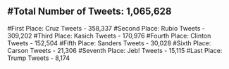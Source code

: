 #Total Number of Tweets: 1,065,628 
---
#First Place: Cruz Tweets - 358,337
#Second Place: Rubio Tweets - 309,202
#Third Place: Kasich Tweets - 170,976
#Fourth Place: Clinton Tweets - 152,504
#Fifth Place: Sanders Tweets - 30,028
#Sixth Place: Carson Tweets - 21,306
#Seventh Place: Jeb! Tweets - 15,115
#Last Place: Trump Tweets - 8,174
